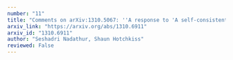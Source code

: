 ```yaml
---
number: "11"
title: "Comments on arXiv:1310.5067: ''A response to 'A self-consistent public catalogue of voids and superclusters in the SDSS Data Release 7 galaxy surveys&apos; &apos;&apos;"
arxiv_link: "https://arxiv.org/abs/1310.6911"
arxiv_id: "1310.6911"
author: "Seshadri Nadathur, Shaun Hotchkiss"
reviewed: False
---
```


